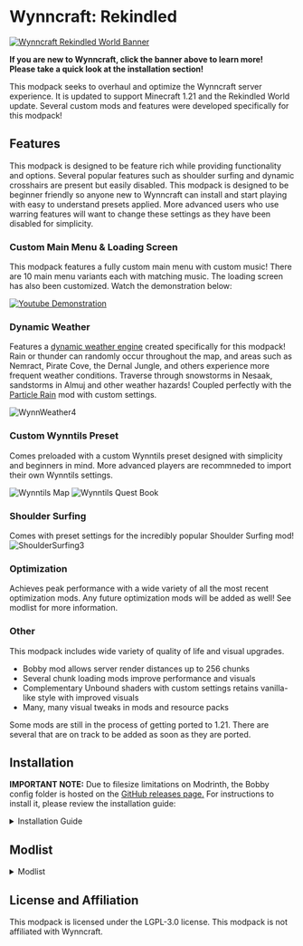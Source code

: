 # Wynncraft: Rekindled
[![Wynncraft Rekindled World Banner][1]][2]

[1]: https://cdn.modrinth.com/data/cached_images/838a9c58769a06b79203a2687415f2e15a856139.webp
[2]:  http://wynncraft.com "Redirect to homepage"

**If you are new to Wynncraft, click the banner above to learn more!**\
**Please take a quick look at the installation section!**

This modpack seeks to overhaul and optimize the Wynncraft server experience. It is updated to support Minecraft 1.21 and the Rekindled World update. Several custom mods and features were developed specifically for this modpack!

## Features

This modpack is designed to be feature rich while providing functionality and options. Several popular features such as shoulder surfing and dynamic crosshairs are present but easily disabled. This modpack is designed to be beginner friendly so anyone new to Wynncraft can install and start playing with easy to understand presets applied. More advanced users who use warring features will want to change these settings as they have been disabled for simplicity.
 
### Custom Main Menu & Loading Screen

This modpack features a fully custom main menu with custom music! There are 10 main menu variants each with matching music. The loading screen has also been customized. Watch the demonstration below:

[![Youtube Demonstration](https://img.youtube.com/vi/KP6yD7GRyTk/0.jpg)](https://www.youtube.com/watch?v=KP6yD7GRyTk)
 
### Dynamic Weather

Features a [dynamic weather engine](https://modrinth.com/mod/wynncraft-dynamic-weather) created specifically for this modpack! Rain or thunder can randomly occur throughout the map, and areas such as Nemract, Pirate Cove, the Dernal Jungle, and others experience more frequent weather conditions. Traverse through snowstorms in Nesaak, sandstorms in Almuj and other weather hazards! Coupled perfectly with the [Particle Rain](https://modrinth.com/mod/particle-rain) mod with custom settings.

![WynnWeather4](https://github.com/user-attachments/assets/ab469bc7-1b67-4001-87b4-7a564c8ca17d)


### Custom Wynntils Preset

Comes preloaded with a custom Wynntils preset designed with simplicity and beginners in mind. More advanced players are recommneded to import their own Wynntils settings.

![Wynntils Map](https://cdn.modrinth.com/data/cached_images/72a1c3b9d4decc3099276ef73a345e84e3d490eb.jpeg)
![Wynntils Quest Book](https://cdn.modrinth.com/data/cached_images/761feff2f647833da3f65c2a8dc89303720bb831.png)

### Shoulder Surfing

Comes with preset settings for the incredibly popular Shoulder Surfing mod!
![ShoulderSurfing3](https://github.com/user-attachments/assets/05f3bbdd-b865-4fdb-a702-aefb20bcff3c)


### Optimization

Achieves peak performance with a wide variety of all the most recent optimization mods. Any future optimization mods will be added as well! See modlist for more information.

### Other

This modpack includes wide variety of quality of life and visual upgrades.
- Bobby mod allows server render distances up to 256 chunks
- Several chunk loading mods improve performance and visuals
- Complementary Unbound shaders with custom settings retains vanilla-like style with improved visuals
- Many, many visual tweaks in mods and resource packs

Some mods are still in the process of getting ported to 1.21. There are several that are on track to be added as soon as they are ported.

## Installation

**IMPORTANT NOTE:** Due to filesize limitations on Modrinth, the Bobby config folder is hosted on the [GitHub releases page.](https://github.com/elijahjibben/wynncraft-rekindled-modpack/releases) For instructions to install it, please review the installation guide:

<details>
<summary>Installation Guide</summary>

# Step One: Download the Modpack
There are three easy ways to download the modpack: The Modrinth app, Prism Launcher, Manually (Minecraft Launcher)

## Modrinth App
1. Download the [Modrinth App](https://modrinth.com/app) and sign in with your Microsoft/Minecraft account.
2. Press the Browse button and search for Wynncraft: Rekindled.
3. Install the modpack.
4. Navigate to the modpack's [GitHub Releases](https://github.com/elijahjibben/wynncraft-rekindled-modpack/releases) panel.
5. Download the file "bobby.zip". This allows you to increase your render distance beyond the server limit of 9 chunks.
6. Navigate to the Modrinth App's Library panel, and select Wynncraft: Rekindled -> Folder.
7. Follow Step Two to install the bobby configuration.

## Prism Launcher
1. Download [Prism Launcer](https://prismlauncher.org/) and sign in with your Microsoft/Minecraft account.
2. Download the .zip version of the modpack from the [GitHub Releases](https://github.com/elijahjibben/wynncraft-rekindled-modpack/releases) panel.
3. Drag and drop into the Prism Launcher menu.
4. Select "Ok"
5. Right click -> Rename if desired
6. Launch the game and follow Step Three.

## Manually (Minecraft Launcher)
1. Download the .zip version of the modpack from the [GitHub Releases](https://github.com/elijahjibben/wynncraft-rekindled-modpack/releases) panel.
2. Download the [Fabric Installer](https://fabricmc.net/use/installer/) and install for Minecraft 1.21, Loader Version 1.60.0.
3. Copy the .minecraft folder from the zip file to any location (Roaming recommended)
4. Rename the folder (.wynncraft recommended)
5. Open the Minecraft Launcher
6. Select Minecraft: Java Edition on the left panel
7. Select Installations -> New Installation
8. Select the custom game directory, and set version to the fabric-loader
9. Optional: Set Java arguments from -Xmx2G to higher to allocate more RAM
10. Optional: Download this pack icon to change the instance icon!\
[Rekindled Pack Icon](https://cdn.modrinth.com/data/cached_images/fd52f8703f66b28b37c2b1d782c1584ad4d90973.png)
11. Launch the game and follow Step Three.

# Step Two: Bobby Install
Extract the bobby file into the instance folder. Ensure the file is named:
```
.bobby
```
and contains a folder named:
```
play.wynncraft.com
```
It should look like this:\
![Bobby File Demonstration](https://cdn.modrinth.com/data/cached_images/471bf9ce4475b682f3028b6452bb3486396892de.gif)

# Step Three: Configurations
1. Bobby Update
As soon as you are in a world, type the following command into chat:
```
/bobby upgrade
```
This command is required to make bobby register the chunks saved in the instance directory.\
2. Configure Keybinds and Settings
Take a look through the keybinds menu! I recommend at least changing the "Cast 1-4 Spell" keybinds to suit your mouse/keyboard.\
Look at the Video Settings to suit your computer's performance.

</details>

## Modlist


<details>
<summary>Modlist</summary>

- [No Resource Pack Warnings](https://modrinth.com/mod/6xKUDQcB)
- [Chunks Fade In](https://modrinth.com/mod/JaNmzvA8)
- [Custom Splash Screen](https://modrinth.com/mod/BwFQLeCh)
- [Tiny Item Animations](https://modrinth.com/mod/wMkevcSR)
- [MixinTrace](https://modrinth.com/mod/sGmHWmeL)
- [FancyMenu](https://modrinth.com/mod/Wq5SjeWM)
- [Forge Config API Port](https://modrinth.com/mod/ohNO6lps)
- [Fabric Language Kotlin](https://modrinth.com/mod/Ha28R6CL)
- [Particle Rain](https://modrinth.com/mod/nrikgvxm)
- [Sodium Extra](https://modrinth.com/mod/PtjYWJkn)
- [Lithium](https://modrinth.com/mod/gvQqBUqZ)
- [Remove Hud But Not Hand!](https://modrinth.com/mod/MiPOIx6b)
- [Entity Model Features](https://modrinth.com/mod/4I1XuqiY)
- [Dynamic Crosshair](https://modrinth.com/mod/ZcR9weSm)
- [Shoulder Surfing Reloaded](https://modrinth.com/mod/kepjj2sy)
- [ClickThrough](https://modrinth.com/mod/ERHOxvaH)
- [Wakes](https://modrinth.com/mod/dlNu0RQY)
- [Debugify](https://modrinth.com/mod/QwxR6Gcd)
- [Mod Menu](https://modrinth.com/mod/mOgUt4GM)
- [YDM's Weapon Master](https://modrinth.com/mod/qi1sj2da)
- [Cull Particles](https://modrinth.com/mod/Cya14nsC)
- [Falling Leaves](https://modrinth.com/mod/WhbRG4iK)
- [More Culling](https://modrinth.com/mod/51shyZVL)
- [3d-Skin-Layers](https://modrinth.com/mod/zV5r3pPn)
- [Wynntils](https://modrinth.com/mod/dU5Gb9Ab)
- [EntityCulling](https://modrinth.com/mod/NNAgCjsB)
- [ClientSideNoteblocks](https://modrinth.com/mod/flmhXQgb)
- [Searchables](https://modrinth.com/mod/fuuu3xnx)
- [More Chat History](https://modrinth.com/mod/8qkXwOnk)
- [AmbientSounds](https://modrinth.com/mod/fM515JnW)
- [Server Pack Unlocker](https://modrinth.com/mod/PiuygVWJ)
- [FerriteCore](https://modrinth.com/mod/uXXizFIs)
- [Zoomify](https://modrinth.com/mod/w7ThoJFB)
- [Cloth Config v15](https://modrinth.com/mod/9s6osm5g)
- [Entity Texture Features](https://modrinth.com/mod/BVzZfTc1)
- [Melody](https://modrinth.com/mod/CVT4pFB2)
- [Sodium](https://modrinth.com/mod/AANobbMI)
- [Visuality](https://modrinth.com/mod/rI0hvYcd)
- [Barriers Don't Block Rain](https://modrinth.com/mod/fwmKUI9s)
- [Fabric API](https://modrinth.com/mod/P7dR8mSH)
- [Indium](https://modrinth.com/mod/Orvt0mRa)
- [fuy.gg](https://modrinth.com/mod/EMQzFaJ1)
- [ImmediatelyFast](https://modrinth.com/mod/5ZwdcRci)
- [Cubes Without Borders](https://modrinth.com/mod/ETlrkaYF)
- [Controlify](https://modrinth.com/mod/DOUdJVEm)
- [Krypton](https://modrinth.com/mod/fQEb0iXm)
- [Bobby](https://modrinth.com/mod/M08ruV16)
- [Architectury](https://modrinth.com/mod/lhGA9TYQ)
- [Concurrent Chunk Management Engine](https://modrinth.com/mod/VSNURh3q)
- [NotEnoughAnimations](https://modrinth.com/mod/MPCX6s5C)
- [Blur+ (Fabric)](https://modrinth.com/mod/NK39zBp2)
- [Animatica](https://modrinth.com/mod/PRN43VSY)
- [Continuity](https://modrinth.com/mod/1IjD5062)
- [Reese's Sodium Options](https://modrinth.com/mod/Bh37bMuy)
- [Enhanced Block Entities](https://modrinth.com/mod/OVuFYfre)
- [Iris](https://modrinth.com/mod/YL57xq9U)
- [Better Beds](https://modrinth.com/mod/kKwy3HU9)
- [Video Tape](https://modrinth.com/mod/LVTZtqlk)
- [BetterF3](https://modrinth.com/mod/8shC1gFX)
- [Nvidium](https://modrinth.com/mod/SfMw2IZN)
- [Wynncraft Dynamic Weather](https://modrinth.com/project/wynncraft-dynamic-weather)
- [YetAnotherConfigLib](https://modrinth.com/mod/1eAoo2KR)
- [Konkrete](https://modrinth.com/mod/J81TRJWm)
- [WaveyCapes](https://modrinth.com/mod/kYuIpRLv)
- [Chat Heads](https://modrinth.com/mod/Wb5oqrBJ)
- [CreativeCore](https://modrinth.com/mod/OsZiaDHq)
- [ModernFix](https://modrinth.com/mod/nmDcB62a)
- [Controlling](https://modrinth.com/mod/xv94TkTM)
- [Dynamic FPS](https://modrinth.com/mod/LQ3K71Q1)

</details>

## License and Affiliation
This modpack is licensed under the LGPL-3.0 license. This modpack is not affiliated with Wynncraft.
